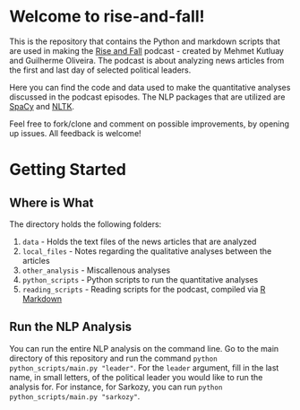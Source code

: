 # Welcome to rise-and-fall!
This is the repository that contains the Python and markdown scripts that are used in 
making the [Rise and Fall](https://anchor.fm/rise-and-fall) podcast - created by 
Mehmet Kutluay and Guilherme Oliveira. The podcast is about analyzing news articles 
from the first and last day of selected political leaders.

Here you can find the code and data used to make the quantitative analyses discussed 
in the podcast episodes. The NLP packages that are utilized are [SpaCy](https://spacy.io/) and 
[NLTK](https://www.nltk.org/). 

Feel free to fork/clone and comment on possible improvements, by opening up issues. 
All feedback is welcome!

# Getting Started

## Where is What

The directory holds the following folders:

1. `data` - Holds the text files of the news articles that are analyzed
2. `local_files` - Notes regarding the qualitative analyses between the articles
3. `other_analysis` - Miscallenous analyses
4. `python_scripts` - Python scripts to run the quantitative analyses
5. `reading_scripts` - Reading scripts for the podcast, compiled via [R Markdown](https://rmarkdown.rstudio.com/)

## Run the NLP Analysis

You can run the entire NLP analysis on the command line. Go to the main directory of this
repository and run the command `python python_scripts/main.py "leader"`. For the `leader`
argument, fill in the last name, in small letters, of the political leader you would 
like to run the analysis for. For instance, for Sarkozy, you can run `python python_scripts/main.py "sarkozy"`.